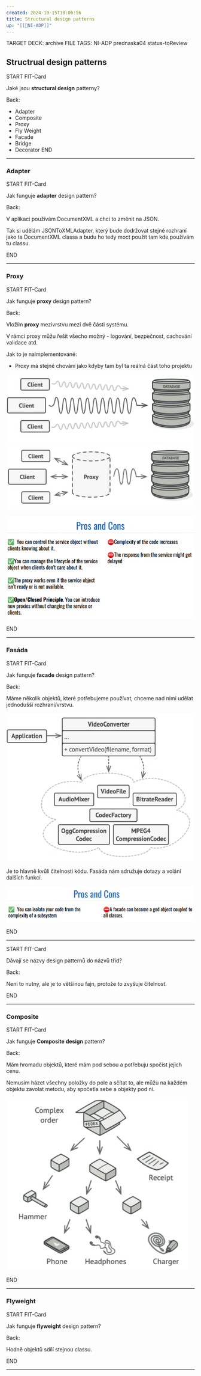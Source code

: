 ```yaml
---
created: 2024-10-15T18:06:56
title: Structural design patterns
up: "[[📖NI-ADP]]"
---
```


TARGET DECK: archive
FILE TAGS: NI-ADP prednaska04 status-toReview

## Structrual design patterns

START
FIT-Card

Jaké jsou **structural design** patterny?

Back:

- Adapter
- Composite
- Proxy
- Fly Weight
- Facade
- Bridge
- Decorator
  <!--ID: 1729237386333-->
  END

---

### Adapter

START
FIT-Card

Jak funguje **adapter** design pattern?

Back:

<!-- ExampleStart -->

V aplikaci používám DocumentXML a chci to změnit na JSON.

Tak si udělám JSONToXMLAdapter, který bude dodržovat stejné rozhraní jako ta DocumentXML classa a budu ho tedy moct použít tam kde používám tu classu.

<!-- ExampleEnd -->
<!--ID: 1729237386336-->

END

---

### Proxy

START
FIT-Card

Jak funguje **proxy** design pattern?

Back:

Vložím **proxy** mezivrstvu mezi dvě části systému.

V rámci proxy můžu řešit všecho možný - logování, bezpečnost, cachování validace atd.

Jak to je naimplementované:

- Proxy má stejné chování jako kdyby tam byl ta reálná část toho projektu

<!-- ExampleStart -->

![](../../../Assets/Pasted%20image%2020241015185224.png)
![](../../../Assets/Pasted%20image%2020241015185240.png)

<!-- ExampleEnd -->

<!-- DetailInfoStart -->

![](../../../Assets/Pasted%20image%2020241015185322.png)

<!-- DetailInfoEnd -->
<!--ID: 1729237386339-->

END

---

### Fasáda

START
FIT-Card

Jak funguje **facade** design pattern?

Back:

Máme několik objektů, které potřebujeme používat, chceme nad nimi udělat jednodušší rozhraní/vrstvu.

<!-- ExampleStart -->

![](../../../Assets/Pasted%20image%2020241015190649.png)

<!-- ExampleEnd -->

<!-- DetailInfoStart -->

Je to hlavně kvůli čitelnosti kódu. Fasáda nám sdružuje dotazy a volání dalších funkcí.

![](../../../Assets/Pasted%20image%2020241015190755.png)

<!-- DetailInfoEnd -->
<!--ID: 1729237386342-->

END

---

START
FIT-Card

Dávají se názvy design patternů do názvů tříd?

Back:

Není to nutný, ale je to většinou fajn, protože to zvyšuje čitelnost.
<!--ID: 1729237386345-->

END

---

### Composite

START
FIT-Card

Jak funguje **Composite design** pattern?

Back:

Mám hromadu objektů, které mám pod sebou a potřebuju spočíst jejich cenu.

<!-- DetailInfoStart -->

Nemusím házet všechny položky do pole a sčítat to, ale můžu na každém objektu zavolat metodu, aby spočetla sebe a objekty pod ní.

<!-- DetailInfoEnd -->

<!-- ImageStart -->

![](../../../Assets/Pasted%20image%2020241015191939.png)

<!-- ImageEnd -->
<!--ID: 1729237386348-->

END

---

### Flyweight

START
FIT-Card

Jak funguje **flyweight** design pattern?

Back:

Hodně objektů sdílí stejnou classu.
<!--ID: 1729237386351-->

END

---
